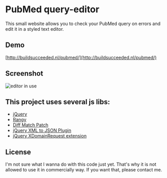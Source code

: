 PubMed query-editor
============

This small website allows you to check your PubMed query on errors and edit it in a styled text editor.

Demo
----
[http://buildsucceeded.nl/pubmed/](http://buildsucceeded.nl/pubmed/)

Screenshot
----
![editor in use](http://f.cl.ly/items/0b1L2Y2j0K2C1w0c3A2M/Screen%20Shot%202013-03-19%20at%2017.56.16.png)

This project uses several js libs:
----

- [jQuery](http://jquery.com/)
- [Rangy](https://code.google.com/p/rangy/)
- [Diff Match Patch](https://code.google.com/p/google-diff-match-patch/)
- [jQuery XML to JSON Plugin](http://www.fyneworks.com/jquery/xml-to-json/)
- [jQuery XDomainRequest extension](https://github.com/MoonScript/jQuery-ajaxTransport-XDomainRequest)

License
-------
I'm not sure what I wanna do with this code just yet. That's why it is not allowed to use it in commercially way. If you want that, please contact me.
